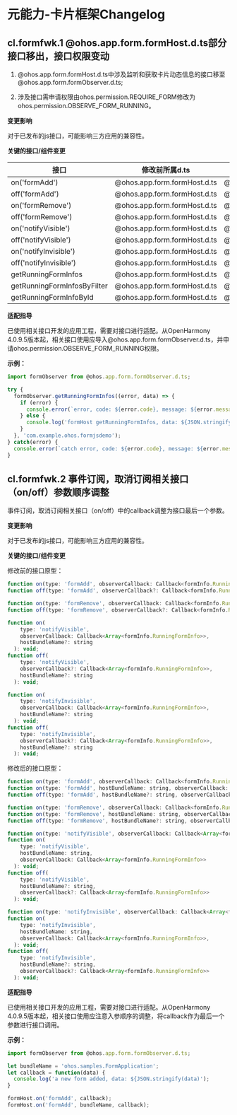 # 元能力-卡片框架Changelog


## cl.formfwk.1 \@ohos.app.form.formHost.d.ts部分接口移出，接口权限变动

1. \@ohos.app.form.formHost.d.ts中涉及监听和获取卡片动态信息的接口移至\@ohos.app.form.formObserver.d.ts;

2. 涉及接口需申请权限由ohos.permission.REQUIRE_FORM修改为ohos.permission.OBSERVE_FORM_RUNNING。

**变更影响**

对于已发布的js接口，可能影响三方应用的兼容性。

**关键的接口/组件变更**

| 接口 | 修改前所属d.ts | 修改后所属d.ts | 修改前所需权限 | 修改后所需权限 | 
| -------- | -------- | -------- | -------- | -------- |
| on('formAdd') | \@ohos.app.form.formHost.d.ts | \@ohos.app.form.formObserver.d.ts | ohos.permission.REQUIRE_FORM | ohos.permission.OBSERVE_FORM_RUNNING | 
| off('formAdd') | \@ohos.app.form.formHost.d.ts | \@ohos.app.form.formObserver.d.ts | ohos.permission.REQUIRE_FORM | ohos.permission.OBSERVE_FORM_RUNNING | 
| on('formRemove') | \@ohos.app.form.formHost.d.ts | \@ohos.app.form.formObserver.d.ts | ohos.permission.REQUIRE_FORM | ohos.permission.OBSERVE_FORM_RUNNING | 
| off('formRemove') | \@ohos.app.form.formHost.d.ts | \@ohos.app.form.formObserver.d.ts | ohos.permission.REQUIRE_FORM | ohos.permission.OBSERVE_FORM_RUNNING | 
| on('notifyVisible') | \@ohos.app.form.formHost.d.ts | \@ohos.app.form.formObserver.d.ts | ohos.permission.REQUIRE_FORM | ohos.permission.OBSERVE_FORM_RUNNING | 
| off('notifyVisible') | \@ohos.app.form.formHost.d.ts | \@ohos.app.form.formObserver.d.ts | ohos.permission.REQUIRE_FORM | ohos.permission.OBSERVE_FORM_RUNNING | 
| on('notifyInvisible') | \@ohos.app.form.formHost.d.ts | \@ohos.app.form.formObserver.d.ts | ohos.permission.REQUIRE_FORM | ohos.permission.OBSERVE_FORM_RUNNING | 
| off('notifyInvisible') | \@ohos.app.form.formHost.d.ts | \@ohos.app.form.formObserver.d.ts | ohos.permission.REQUIRE_FORM | ohos.permission.OBSERVE_FORM_RUNNING | 
| getRunningFormInfos | \@ohos.app.form.formHost.d.ts | \@ohos.app.form.formObserver.d.ts | ohos.permission.REQUIRE_FORM | ohos.permission.OBSERVE_FORM_RUNNING | 
| getRunningFormInfosByFilter | \@ohos.app.form.formHost.d.ts | \@ohos.app.form.formObserver.d.ts | ohos.permission.REQUIRE_FORM | ohos.permission.OBSERVE_FORM_RUNNING | 
| getRunningFormInfoById | \@ohos.app.form.formHost.d.ts | \@ohos.app.form.formObserver.d.ts | ohos.permission.REQUIRE_FORM | ohos.permission.OBSERVE_FORM_RUNNING | 

**适配指导**

已使用相关接口开发的应用工程，需要对接口进行适配。从OpenHarmony 4.0.9.5版本起，相关接口使用应导入\@ohos.app.form.formObserver.d.ts，并申请ohos.permission.OBSERVE_FORM_RUNNING权限。

**示例：**

```js
import formObserver from @ohos.app.form.formObserver.d.ts;

try {
  formObserver.getRunningFormInfos((error, data) => {
    if (error) {
      console.error(`error, code: ${error.code}, message: ${error.message}`);
    } else {
      console.log('formHost getRunningFormInfos, data: ${JSON.stringify(data)}');
    }
  }, 'com.example.ohos.formjsdemo');
} catch(error) {
  console.error(`catch error, code: ${error.code}, message: ${error.message}`);
}
```


## cl.formfwk.2 事件订阅，取消订阅相关接口（on/off）参数顺序调整

事件订阅，取消订阅相关接口（on/off）中的callback调整为接口最后一个参数。

**变更影响**

对于已发布的js接口，可能影响三方应用的兼容性。

**关键的接口/组件变更**

修改前的接口原型：

```js
function on(type: 'formAdd', observerCallback: Callback<formInfo.RunningFormInfo>, bundleName?: string): void;
function off(type: 'formAdd', observerCallback?: Callback<formInfo.RunningFormInfo>, bundleName?: string): void;

function on(type: 'formRemove', observerCallback: Callback<formInfo.RunningFormInfo>, bundleName?: string): void;
function off(type: 'formRemove', observerCallback?: Callback<formInfo.RunningFormInfo>, bundleName?: string): void;

function on(
    type: 'notifyVisible',
    observerCallback: Callback<Array<formInfo.RunningFormInfo>>,
    hostBundleName?: string
  ): void;
function off(
    type: 'notifyVisible',
    observerCallback?: Callback<Array<formInfo.RunningFormInfo>>,
    hostBundleName?: string
  ): void;

function on(
    type: 'notifyInvisible',
    observerCallback: Callback<Array<formInfo.RunningFormInfo>>,
    hostBundleName?: string
  ): void;
function off(
    type: 'notifyInvisible',
    observerCallback?: Callback<Array<formInfo.RunningFormInfo>>,
    hostBundleName?: string
  ): void;
```

修改后的接口原型：

```js
function on(type: 'formAdd', observerCallback: Callback<formInfo.RunningFormInfo>): void;
function on(type: 'formAdd', hostBundleName: string, observerCallback: Callback<formInfo.RunningFormInfo>): void;
function off(type: 'formAdd', hostBundleName?: string, observerCallback?: Callback<formInfo.RunningFormInfo>): void;

function on(type: 'formRemove', observerCallback: Callback<formInfo.RunningFormInfo>): void;
function on(type: 'formRemove', hostBundleName: string, observerCallback: Callback<formInfo.RunningFormInfo>): void;
function off(type: 'formRemove', hostBundleName?: string, observerCallback?: Callback<formInfo.RunningFormInfo>): void;

function on(type: 'notifyVisible', observerCallback: Callback<Array<formInfo.RunningFormInfo>>): void;
function on(
    type: 'notifyVisible',
    hostBundleName: string,
    observerCallback: Callback<Array<formInfo.RunningFormInfo>>
  ): void;
function off(
    type: 'notifyVisible',
    hostBundleName?: string,
    observerCallback?: Callback<Array<formInfo.RunningFormInfo>>
  ): void;

function on(type: 'notifyInvisible', observerCallback: Callback<Array<formInfo.RunningFormInfo>>): void;
function on(
    type: 'notifyInvisible',
    hostBundleName: string,
    observerCallback: Callback<Array<formInfo.RunningFormInfo>>,
  ): void;
function off(
    type: 'notifyInvisible',
    hostBundleName?: string,
    observerCallback?: Callback<Array<formInfo.RunningFormInfo>>
  ): void;
```

**适配指导**

已使用相关接口开发的应用工程，需要对接口进行适配。从OpenHarmony 4.0.9.5版本起，相关接口使用应注意入参顺序的调整，将callback作为最后一个参数进行接口调用。

**示例：**

```js
import formObserver from @ohos.app.form.formObserver.d.ts;

let bundleName = 'ohos.samples.FormApplication';
let callback = function(data) {
  console.log('a new form added, data: ${JSON.stringify(data)');
}

formHost.on('formAdd', callback);
formHost.on('formAdd', bundleName, callback);
```
